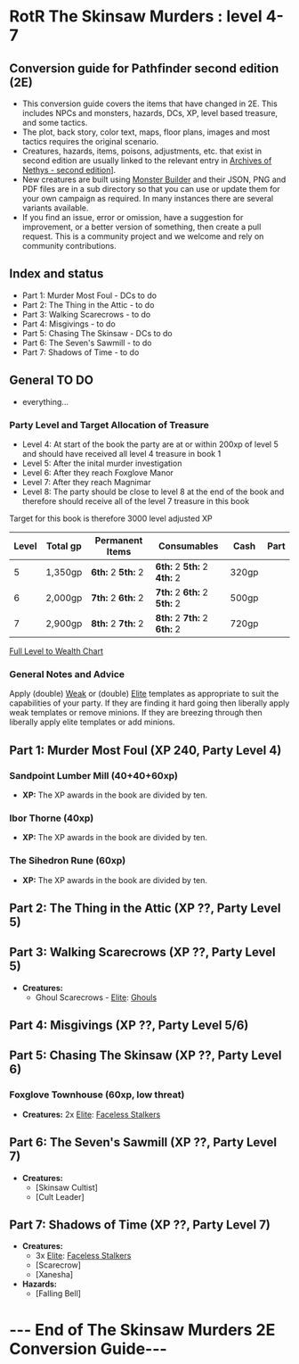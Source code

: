 # RotR The Skinsaw Murders : level 4-7

## Conversion guide for Pathfinder second edition (2E) 

- This conversion guide covers the items that have changed in 2E. This includes NPCs and monsters, hazards, DCs, XP, level based treasure, and some tactics.
- The plot, back story, color text, maps, floor plans, images and most tactics requires the original scenario.
- Creatures, hazards, items, poisons, adjustments, etc. that exist in second edition are usually linked to the relevant entry in [Archives of Nethys - second edition](https://2e.aonprd.com/)].
- New creatures are built using [Monster Builder](http://monster.pf2.tools/) and their JSON, PNG and PDF files are in a sub directory so that you can use or update them for your own campaign as required. In many instances there are several variants available.
- If you find an issue, error or omission, have a suggestion for improvement, or a better version of something, then create a pull request. This is a community project and we welcome and rely on community contributions.

## Index and status
  - Part 1: Murder Most Foul - DCs to do
  - Part 2: The Thing in the Attic - to do
  - Part 3: Walking Scarecrows - to do
  - Part 4: Misgivings - to do
  - Part 5: Chasing The Skinsaw - DCs to do
  - Part 6: The Seven's Sawmill - to do
  - Part 7: Shadows of Time - to do

## General TO DO
  - everything...
  
### Party Level and Target Allocation of Treasure

- Level 4: At start of the book the party are at or within 200xp of level 5 and should have received all level 4 treasure in book 1
- Level 5: After the inital murder investigation
- Level 6: After they reach Foxglove Manor
- Level 7: After they reach Magnimar
- Level 8: The party should be close to level 8 at the end of the book and therefore should receive all of the level 7 treasure in this book

Target for this book is therefore 3000 level adjusted XP 

Level | Total gp | Permanent Items         | Consumables                        | Cash    | Part
------|----------|-------------------------|------------------------------------|---------|-----
  5   | 1,350gp  | **6th:** 2 **5th:** 2   | **6th:** 2 **5th:** 2 **4th:** 2   |   320gp | 
  6   | 2,000gp  | **7th:** 2 **6th:** 2   | **7th:** 2 **6th:** 2 **5th:** 2   |   500gp | 
  7   | 2,900gp  | **8th:** 2 **7th:** 2   | **8th:** 2 **7th:** 2 **6th:** 2   |   720gp | 

[Full Level to Wealth Chart](http://2e.aonprd.com/Rules.aspx?ID=581)

### General Notes and Advice

Apply (double) [Weak](http://2e.aonprd.com/Rules.aspx?ID=791) or (double) [Elite](http://2e.aonprd.com/Rules.aspx?ID=790) templates as appropriate to suit the capabilities of your party. 
If they are finding it hard going then liberally apply weak templates or remove minions. 
If they are breezing through then liberally apply elite templates or add minions. 


## Part 1: Murder Most Foul (XP 240, Party Level 4)

### Sandpoint Lumber Mill (40+40+60xp)

  - **XP:** The XP awards in the book are divided by ten.

### Ibor Thorne (40xp)

  - **XP:** The XP awards in the book are divided by ten.

### The Sihedron Rune (60xp)

  - **XP:** The XP awards in the book are divided by ten.

## Part 2: The Thing in the Attic (XP ??, Party Level 5)

## Part 3: Walking Scarecrows (XP ??, Party Level 5)

  - **Creatures:**
    - Ghoul Scarecrows - [Elite](http://2e.aonprd.com/Rules.aspx?ID=790): [Ghouls](http://2e.aonprd.com/Monsters.aspx?ID=218)

## Part 4: Misgivings (XP ??, Party Level 5/6)

## Part 5: Chasing The Skinsaw (XP ??, Party Level 6)

### Foxglove Townhouse (60xp, low threat)

  - **Creatures:** 2x [Elite](http://2e.aonprd.com/Rules.aspx?ID=790): [Faceless Stalkers](http://2e.aonprd.com/Monsters.aspx?ID=4)

## Part 6: The Seven's Sawmill (XP ??, Party Level 7)

  - **Creatures:**
    - [Skinsaw Cultist]
    - [Cult Leader]

## Part 7: Shadows of Time (XP ??, Party Level 7)

  - **Creatures:**
    - 3x [Elite](http://2e.aonprd.com/Rules.aspx?ID=790): [Faceless Stalkers](http://2e.aonprd.com/Monsters.aspx?ID=4)
    - [Scarecrow]
    - [Xanesha]
  - **Hazards:**
    - [Falling Bell]

# --- End of The Skinsaw Murders 2E Conversion Guide---
